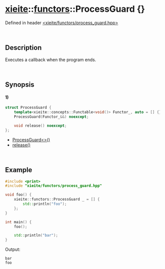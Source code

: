 # [xieite](../../xieite.md)\:\:[functors](../../functors.md)\:\:ProcessGuard \{\}
Defined in header [<xieite/functors/process_guard.hpp>](../../../include/xieite/functors/process_guard.hpp)

&nbsp;

## Description
Executes a callback when the program ends.

&nbsp;

## Synopsis
#### 1)
```cpp
struct ProcessGuard {
    template<xieite::concepts::Functable<void()> Functor_, auto = [] {}>
    ProcessGuard(Functor_&&) noexcept;

    void release() noexcept;
};
```
- [ProcessGuard\<\>\(\)](./structures/process_guard/1/operators/constructor.md)
- [release\(\)](./structures/process_guard/1/release.md)

&nbsp;

## Example
```cpp
#include <print>
#include "xieite/functors/process_guard.hpp"

void foo() {
    xieite::functors::ProcessGuard _ = [] {
        std::println("foo");
    };
}

int main() {
    foo();

    std::println("bar");
}
```
Output:
```
bar
foo
```
